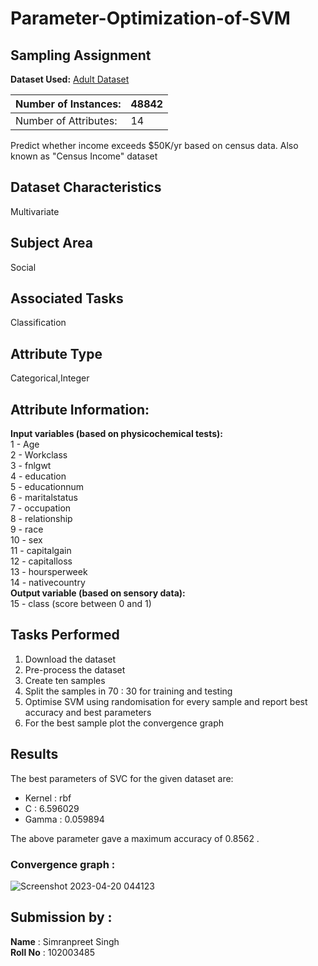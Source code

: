 # Parameter-Optimization-of-SVM
## Sampling Assignment

**Dataset Used:** [Adult Dataset](https://archive.ics.uci.edu/ml/machine-learning-databases/adult/)

| Number of Instances:  | 48842 |
|-----------------------|--------|
| Number of Attributes: | 14    |

Predict whether income exceeds $50K/yr based on census data. Also known as "Census Income" dataset

## Dataset Characteristics
Multivariate

## Subject Area
Social

## Associated Tasks
Classification

## Attribute Type
Categorical,Integer


## Attribute Information:

**Input variables (based on physicochemical tests):**<br />
   1 - Age <br />
   2 - Workclass <br />
   3 - fnlgwt <br />
   4 - education <br />
   5 - educationnum<br />
   6 - maritalstatus<br />
   7 - occupation<br />
   8 - relationship<br />
   9 - race<br />
   10 - sex<br />
   11 - capitalgain<br />
   12 - capitalloss<br />
   13 - hoursperweek<br />
   14 - nativecountry<br />
**Output variable (based on sensory data):**<br /> 
   15 - class (score between 0 and 1)

## Tasks Performed
1. Download the dataset
2. Pre-process the dataset
3. Create ten samples 
4. Split the samples in  70 : 30 for training and testing
5. Optimise SVM using randomisation for every sample and report best accuracy and best parameters
6. For the best sample plot the convergence graph


## Results

The best parameters of SVC for the given dataset are:
- Kernel : rbf
- C : 6.596029  
- Gamma : 0.059894  

The above parameter gave a maximum accuracy of 0.8562 .

### Convergence graph  : 


![Screenshot 2023-04-20 044123](https://user-images.githubusercontent.com/75215253/233219122-3eb31a55-38db-4219-b442-b09e405caf27.png)

## Submission by :
**Name** : Simranpreet Singh
<br>
**Roll No** : 102003485

